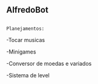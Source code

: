 ## AlfredoBot
##
    Planejamentos:

-Tocar musicas

-Minigames

-Conversor de moedas e variados

-Sistema de level
